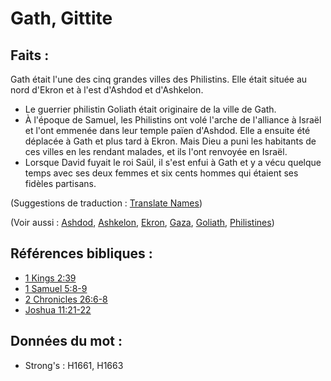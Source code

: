 # Gath, Gittite

## Faits :

Gath était l'une des cinq grandes villes des Philistins. Elle était située au nord d'Ekron et à l'est d'Ashdod et d'Ashkelon.

* Le guerrier philistin Goliath était originaire de la ville de Gath.
* À l'époque de Samuel, les Philistins ont volé l'arche de l'alliance à Israël et l'ont emmenée dans leur temple païen d'Ashdod. Elle a ensuite été déplacée à Gath et plus tard à Ekron. Mais Dieu a puni les habitants de ces villes en les rendant malades, et ils l'ont renvoyée en Israël.
* Lorsque David fuyait le roi Saül, il s'est enfui à Gath et y a vécu quelque temps avec ses deux femmes et six cents hommes qui étaient ses fidèles partisans.

(Suggestions de traduction : [Translate Names](rc://en/ta/man/translate/translate-names))

(Voir aussi : [Ashdod](../names/ashdod.md), [Ashkelon](../names/ashkelon.md), [Ekron](../names/ekron.md), [Gaza](../names/gaza.md), [Goliath](../names/goliath.md), [Philistines](../names/philistines.md))

## Références bibliques :

* [1 Kings 2:39](rc://en/tn/help/1ki/02/39)
* [1 Samuel 5:8-9](rc://en/tn/help/1sa/05/08)
* [2 Chronicles 26:6-8](rc://en/tn/help/2ch/26/06)
* [Joshua 11:21-22](rc://en/tn/help/jos/11/21)

## Données du mot :

* Strong's : H1661, H1663
